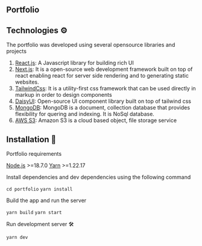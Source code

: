 ## Portfolio

## Technologies :gear:

The portfolio was developed using several opensource libraries and projects

1. [React.js](https://reactjs.org/): A Javascript library for building rich UI
2. [Next.js](https://nextjs.org/): It is a open-source web development framework built on top of react enabling react for server side rendering and to generating static websites.
3. [TailwindCss](https://tailwindcss.com/): It is a utility-first css framework that can be used directly in markup in order to design components
4. [DaisyUI](https://daisyui.com/): Open-source UI component library built on top of tailwind css 
5. [MongoDB](https://www.mongodb.com/): MongoDB is a document, collection database that provides flexibility for quering and indexing. It is NoSql database.
6. [AWS S3](https://aws.amazon.com/s3/): Amazon S3 is a cloud based object, file storage service

## Installation :dvd:

Portfolio requirements

[Node.js](https://nodejs.org/en/) >=18.7.0
[Yarn](https://classic.yarnpkg.com/lang/en/docs/install/#mac-stable) >=1.22.17

Install dependencies and dev dependencies using the following command

`cd portfolio`
`yarn install`

Build the app and run the server

`yarn build`
`yarn start`

Run development server :hammer_and_wrench:

`yarn dev`
